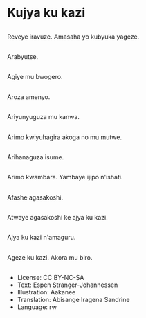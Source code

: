 # Kujya ku kazi

##
Reveye iravuze. Amasaha yo kubyuka yageze.

##
Arabyutse.

##
Agiye mu bwogero.

##
Aroza amenyo.

##
Ariyunyuguza mu kanwa.

##
Arimo kwiyuhagira akoga no mu mutwe.

##
Arihanaguza isume.

##
Arimo kwambara. Yambaye ijipo n'ishati.

##
Afashe agasakoshi.

##
Atwaye agasakoshi ke ajya ku kazi.

##
Ajya ku kazi n'amaguru.

##
Ageze ku kazi. Akora mu biro.

##
* License: CC BY-NC-SA
* Text: Espen Stranger-Johannessen
* Illustration: Aakanee
* Translation: Abisange Iragena Sandrine
* Language: rw
